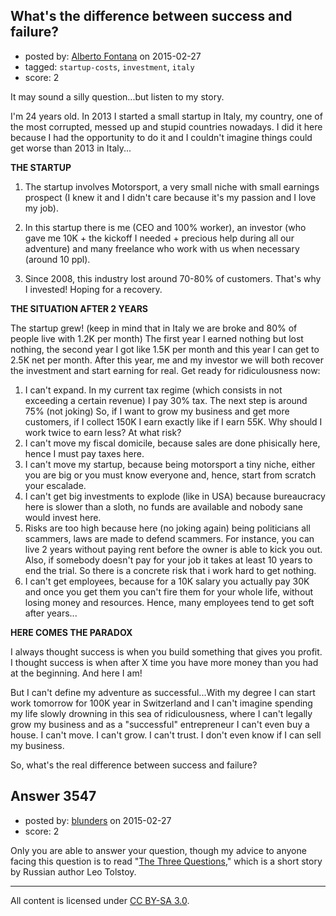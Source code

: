## What's the difference between success and failure?

- posted by: [Alberto Fontana](https://stackexchange.com/users/1868197/alberto-fontana) on 2015-02-27
- tagged: `startup-costs`, `investment`, `italy`
- score: 2

It may sound a silly question...but listen to my story.

I'm 24 years old. In 2013 I started a small startup in Italy, my country, one of the most corrupted, messed up and stupid countries nowadays. I did it here because I had the opportunity to do it and I couldn't imagine things could get worse than 2013 in Italy...

**THE STARTUP**

 1. The startup involves Motorsport, a very small niche with small
    earnings prospect (I knew it and I didn't care because it's my passion and I love my job).
    
 2. In this startup there is me (CEO and 100% worker), an investor (who
    gave me 10K + the kickoff I needed + precious help during all our
    adventure) and many freelance who work with us when necessary
    (around 10 ppl).
    
 3. Since 2008, this industry lost around 70-80% of customers. That's
    why I invested! Hoping for a recovery.

**THE SITUATION AFTER 2 YEARS**

The startup grew! (keep in mind that in Italy we are broke and 80% of people live with 1.2K per month) The first year I earned nothing but lost nothing, the second year I got like 1.5K per month and this year I can get to 2.5K net per month. After this year, me and my investor we will both recover the investment and start earning for real. Get ready for ridiculousness now:

 1. I can't expand. In my current tax regime (which consists in not exceeding a certain revenue) I pay 30% tax. The next step is around 75% (not joking) So, if I want to grow my business and get more customers, if I collect 150K I earn exactly like if I earn 55K. Why should I work twice to earn less? At what risk?
 2. I can't move my fiscal domicile, because sales are done phisically here, hence I must pay taxes here.
 3. I can't move my startup, because being motorsport a tiny niche, either you are big or you must know everyone and, hence, start from scratch your escalade.
 4. I can't get big investments to explode (like in USA) because bureaucracy here is slower than a sloth, no funds are available and nobody sane would invest here.
 5. Risks are too high because here (no joking again) being politicians all scammers, laws are made to defend scammers. For instance, you can live 2 years without paying rent before the owner is able to kick you out. Also, if somebody doesn't pay for your job it takes at least 10 years to end the trial. So there is a concrete risk that i work hard to get nothing.
 6. I can't get employees, because for a 10K salary you actually pay 30K and once you get them you can't fire them for your whole life, without losing money and resources. Hence, many employees tend to get soft after years...

**HERE COMES THE PARADOX**

I always thought success is when you build something that gives you profit. I thought success is when after X time you have more money than you had at the beginning. And here I am!

But I can't define my adventure as successful...With my degree I can start work tomorrow for 100K year in Switzerland and I can't imagine spending my life slowly drowning in this sea of ridiculousness, where I can't legally grow my business and as a "successful" entrepreneur I can't even buy a house. I can't move. I can't grow. I can't trust. I don't even know if I can sell my business.

So, what's the real difference between success and failure?


## Answer 3547

- posted by: [blunders](https://stackexchange.com/users/216182/blunders) on 2015-02-27
- score: 2

Only you are able to answer your question, though my advice to anyone facing this question is to read "[The Three Questions](http://en.m.wikipedia.org/wiki/The_Three_Questions)," which is a short story by Russian author Leo Tolstoy.



---

All content is licensed under [CC BY-SA 3.0](https://creativecommons.org/licenses/by-sa/3.0/).
